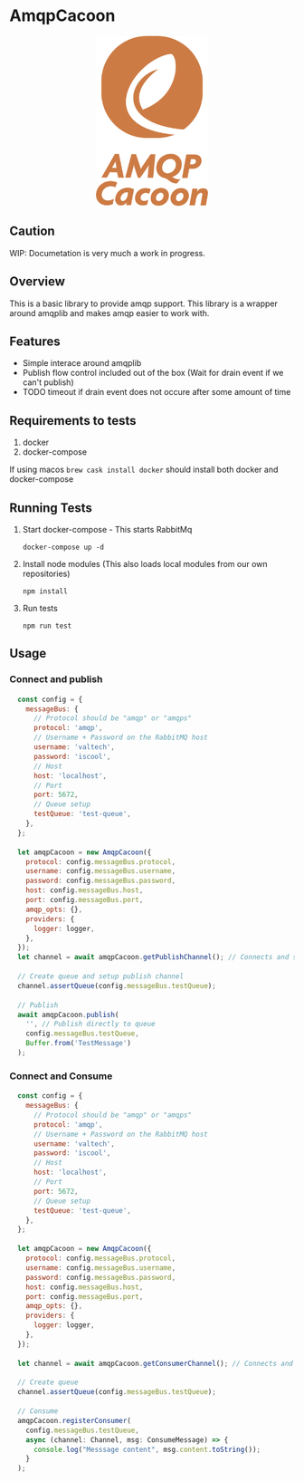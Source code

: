 # AmqpCacoon

<p align="center">
  <img height='300' src="./assets/amqp_cacoon_2.png">
</p>

## Caution

WIP: Documetation is very much a work in progress.

## Overview

This is a basic library to provide amqp support. This library is a wrapper around amqplib and makes amqp easier to work with.

## Features

- Simple interace around amqplib
- Publish flow control included out of the box (Wait for drain event if we can't publish)
- TODO timeout if drain event does not occure after some amount of time

## Requirements to tests

1. docker
2. docker-compose

If using macos `brew cask install docker` should install both docker and docker-compose

## Running Tests

1. Start docker-compose - This starts RabbitMq
   ```
   docker-compose up -d
   ```
2. Install node modules (This also loads local modules from our own repositories)
   ```
   npm install
   ```
3. Run tests
   ```
   npm run test
   ```

## Usage

### Connect and publish

```javascript
  const config = {
    messageBus: {
      // Protocol should be "amqp" or "amqps"
      protocol: 'amqp',
      // Username + Password on the RabbitMQ host
      username: 'valtech',
      password: 'iscool',
      // Host
      host: 'localhost',
      // Port
      port: 5672,
      // Queue setup
      testQueue: 'test-queue',
    },
  };

  let amqpCacoon = new AmqpCacoon({
    protocol: config.messageBus.protocol,
    username: config.messageBus.username,
    password: config.messageBus.password,
    host: config.messageBus.host,
    port: config.messageBus.port,
    amqp_opts: {},
    providers: {
      logger: logger,
    },
  });
  let channel = await amqpCacoon.getPublishChannel(); // Connects and sets up a publish channel

  // Create queue and setup publish channel
  channel.assertQueue(config.messageBus.testQueue);

  // Publish
  await amqpCacoon.publish(
    '', // Publish directly to queue
    config.messageBus.testQueue,
    Buffer.from('TestMessage')
  );
```

### Connect and Consume

```javascript
  const config = {
    messageBus: {
      // Protocol should be "amqp" or "amqps"
      protocol: 'amqp',
      // Username + Password on the RabbitMQ host
      username: 'valtech',
      password: 'iscool',
      // Host
      host: 'localhost',
      // Port
      port: 5672,
      // Queue setup
      testQueue: 'test-queue',
    },
  };

  let amqpCacoon = new AmqpCacoon({
    protocol: config.messageBus.protocol,
    username: config.messageBus.username,
    password: config.messageBus.password,
    host: config.messageBus.host,
    port: config.messageBus.port,
    amqp_opts: {},
    providers: {
      logger: logger,
    },
  });

  let channel = await amqpCacoon.getConsumerChannel(); // Connects and sets up a subscription channel

  // Create queue
  channel.assertQueue(config.messageBus.testQueue);

  // Consume
  amqpCacoon.registerConsumer(
    config.messageBus.testQueue,
    async (channel: Channel, msg: ConsumeMessage) => {
      console.log("Messsage content", msg.content.toString());
    }
  );
```
